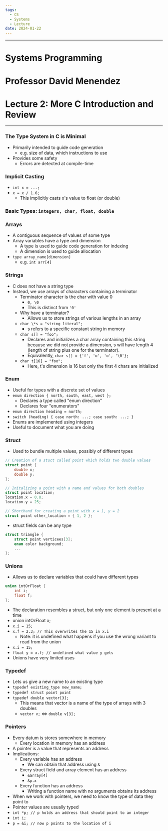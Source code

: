 ```yaml
---
tags:
  - CS
  - Systems
  - Lecture
date: 2024-01-22
---
```

***
# Systems Programming
# Professor David Menendez
# Lecture 2: More C Introduction and Review

***
### The Type System in C is Minimal
- Primarily intended to guide code generation
	- e.g. size of data, which instructions to use
- Provides some safety
	- Errors are detected at compile-time

### Implicit Casting
- `int x = ...;`
- `x = x / 1.6;`
	- This implicitly casts x's value to float (or double)

### Basic Types: `integers, char, float, double`

### Arrays
- A contiguous sequence of values of some type
- Array variables have a type and dimension
	- A type is used to guide code generation for indexing
	- A dimension is used to guide allocation
- `type array_name[dimension]`
	- e.g. `int arr[4]`

### Strings
- C does not have a string type
- Instead, we use arrays of characters containing a terminator
	- Terminator character is the char with value 0
		- `0, \0`
		- This is distinct from `'0'`
	- Why have a terminator?
		- Allows us to store strings of various lengths in an array
	- `char \*s = "string literal";`
		- s refers to a specific constant string in memory
	- `char s[] = "foo";`
		- Declares and initializes a char array containing this string because we did not provide a dimension, s will have length 4 (length of string plus one for the terminator).
		- Equivalently, `char s[] = {'f', 'o', 'o', '\0'};`
	- `char t[16] = "foo";`
		- Here, t's dimension is 16 but only the first 4 chars are initialized

### Enum
- Useful for types with a discrete set of values
- `enum direction { north, south, east, west };`
	- Declares a type called "enum direction"
	- Declares four "enumerators"
- `enum direction heading = north;`
- `switch (heading) { case north: ...; case south: ...; }`
- Enums are implemented using integers
- Useful to document what you are doing

### Struct
- Used to bundle multiple values, possibly of different types
```C
// Creation of a stuct called point which holds two double values
struct point {
	double x;
	double y;
};

// Initalizing a point with a name and values for both doubles
struct point location;
location.x = 0.0;
location.y = 25;

// Shorthand for creating a point with x = 1, y = 2
struct point other_location = { 1, 2 };
```
- struct fields can be any type
```C
struct triangle {
	struct point verticees[3];
	enum color background;
	...
};
```

### Unions
- Allows us to declare variables that could have different types
```C
union intOrFloat {
	int i;
	float f;
};
```
- The declaration resembles a struct, but only one element is present at a time
- union intOrFloat x;
- `x.i = 15;`
- `x.f = 2.3; // This overwrites the 15 in x.i`
	- Note: it is undefined what happens if you use the wrong variant to read from the union
- `x.i = 15;`
- `float y = x.f; // undefined what value y gets`
- Unions have very limited uses

### Typedef
- Lets us give a new name to an existing type
- `typedef existing_type new_name;`
- `typedef struct point point`
- `typedef double vector[3];`
	- This means that vector is a name of the type of arrays with 3 doubles
	- `vector v;` $\iff$ `double v[3];`

### Pointers
- Every datum is stores somewhere in memory
	- Every location in memory has an address
- A pointer is a value that represents an address
- Implications:
	- Every variable has an address
		- We can obtain that address using `&`
	- Every struct field and array element has an address
		- `&array[4]`
		- `&p.x`
	- Every function has an address
		- Writing a function name with no arguments obtains its address
- When we work with pointers, we need to know the type of data they point to
- Pointer values are usually typed
- `int *p; // p holds an address that should point to an integer`
- `int i;`
- `p = &i; // now p points to the location of i`